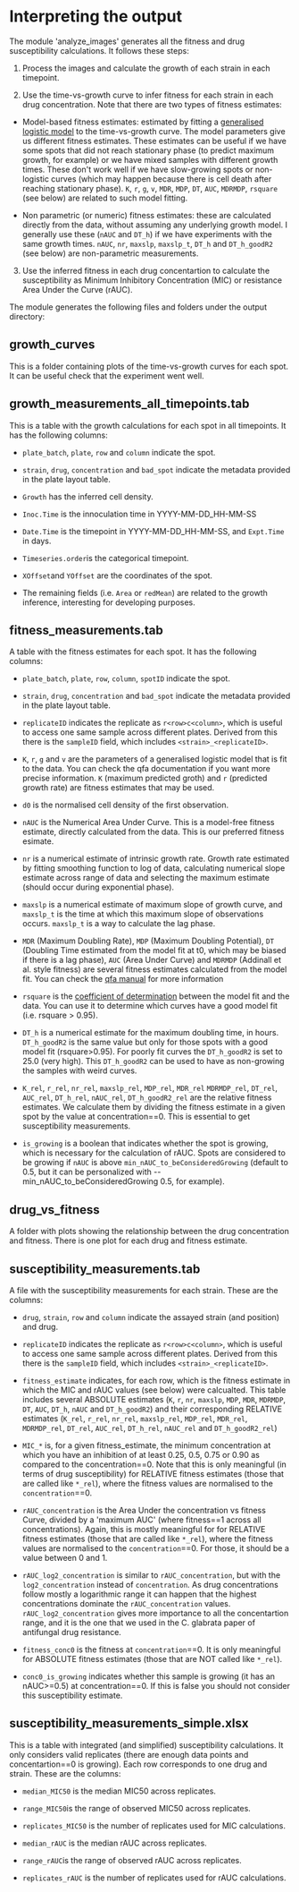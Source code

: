 # Interpreting the output

The module 'analyze_images' generates all the fitness and drug susceptibility calculations. It follows these steps:

1. Process the images and calculate the growth of each strain in each timepoint.

2. Use the time-vs-growth curve to infer fitness for each strain in each drug concentration. Note that there are two types of fitness estimates:

  - Model-based fitness estimates: estimated by fitting a [generalised logistic model](http://en.wikipedia.org/wiki/Generalised_logistic_function#Generalised_logistic_differential_equation) to the time-vs-growth curve. The model parameters give us different fitness estimates. These estimates can be useful if we have some spots that did not reach stationary phase (to predict maximum growth, for example) or we have mixed samples with different growth times. These don't work well if we have slow-growing spots or non-logistic curves (which may happen because there is cell death after reaching stationary phase). `K`, `r`, `g`, `v`, `MDR`, `MDP`, `DT`, `AUC`, `MDRMDP`, `rsquare` (see below) are related to such model fitting.

  - Non parametric (or numeric) fitness estimates: these are calculated directly from the data, without assuming any underlying growth model. I generally use these (`nAUC` and `DT_h`) if we have experiments with the same growth times. `nAUC`, `nr`, `maxslp`, `maxslp_t`, `DT_h` and `DT_h_goodR2` (see below) are non-parametric measurements.

3. Use the inferred fitness in each drug concentartion to calculate the susceptibility as Minimum Inhibitory Concentration (MIC) or resistance Area Under the Curve (rAUC).

The module generates the following files and folders under the output directory:

## growth_curves

This is a folder containing plots of the time-vs-growth curves for each spot. It can be useful check that the experiment went well.

## growth_measurements_all_timepoints.tab

This is a table with the growth calculations for each spot in all timepoints. It has the following columns:

- `plate_batch`, `plate`, `row` and `column` indicate the spot.

- `strain`, `drug`, `concentration` and `bad_spot` indicate the metadata provided in the plate layout table.

- `Growth` has the inferred cell density.

- `Inoc.Time` is the innoculation time in YYYY-MM-DD_HH-MM-SS

- `Date.Time` is the timepoint in YYYY-MM-DD_HH-MM-SS, and `Expt.Time` in days.

- `Timeseries.order`is the categorical timepoint.

- `XOffset`and	`YOffset` are the coordinates of the spot.

- The remaining fields (i.e. `Area` or `redMean`) are related to the growth inference, interesting for developing purposes.

## fitness_measurements.tab

A table with the fitness estimates for each spot. It has the following columns:

- `plate_batch`, `plate`, `row`, `column`, `spotID` indicate the spot.

- `strain`, `drug`, `concentration` and `bad_spot` indicate the metadata provided in the plate layout table.

- `replicateID` indicates the replicate as `r<row>c<column>`, which is useful to access one same sample across different plates. Derived from this there is the `sampleID` field, which includes `<strain>_<replicateID>`.

- `K`, `r`, `g` and `v` are the parameters of a generalised logistic model that is fit to the data. You can check the qfa documentation if you want more precise information. `K` (maximum predicted groth) and `r` (predicted growth rate) are fitness estimates that may be used.

- `d0` is the normalised cell density of the first observation.

- `nAUC` is the Numerical Area Under Curve. This is a model-free fitness estimate, directly calculated from the data. This is our preferred fitness esimate.

- `nr` is a numerical estimate of intrinsic growth rate. Growth rate estimated by fitting smoothing function to log of data, calculating numerical slope estimate across range of data and selecting the maximum estimate (should occur during exponential phase).

- `maxslp` is a numerical estimate of maximum slope of growth curve, and `maxslp_t` is the time at which this maximum slope of observations occurs. `maxslp_t` is a way to calculate the lag phase.

- `MDR` (Maximum Doubling Rate), `MDP` (Maximum Doubling Potential), `DT` (Doubling Time estimated from the model fit at t0, which may be biased if there is a lag phase), `AUC` (Area Under Curve) and `MDRMDP` (Addinall et al. style fitness) are several fitness estimates calculated from the model fit. You can check the [qfa manual](http://qfa.r-forge.r-project.org/docs/qfa-manual.pdf) for more information

- `rsquare` is the [coefficient of determination](https://en.wikipedia.org/wiki/Coefficient_of_determination) between the model fit and the data. You can use it to determine which curves have a good model fit (i.e. rsquare > 0.95).

- `DT_h` is a numerical estimate for the maximum doubling time, in hours. `DT_h_goodR2` is the same value but only for those spots with a good model fit (rsquare>0.95). For poorly fit curves the `DT_h_goodR2` is set to 25.0 (very high). This `DT_h_goodR2` can be used to have as non-growing the samples with weird curves.

- `K_rel`,	`r_rel`, `nr_rel`,	`maxslp_rel`,	`MDP_rel`,	`MDR_rel`	`MDRMDP_rel`,	`DT_rel`,	`AUC_rel`,	`DT_h_rel`,	`nAUC_rel`,	`DT_h_goodR2_rel` are the relative fitness estimates. We calculate them by dividing the fitness estimate in a given spot by the value at concentration==0. This is essential to get susceptibility measurements.

- `is_growing` is a boolean that indicates whether the spot is growing, which is necessary for the calculation of rAUC. Spots are considered to be growing if `nAUC` is above `min_nAUC_to_beConsideredGrowing` (default to 0.5, but it can be personalized with --min_nAUC_to_beConsideredGrowing 0.5, for example).

## drug_vs_fitness

A folder with plots showing the relationship between the drug concentration and fitness. There is one plot for each drug and fitness estimate.

## susceptibility_measurements.tab

A file with the susceptibility measurements for each strain. These are the columns:

- `drug`, `strain`, `row` and `column` indicate the assayed strain (and position) and drug.

- `replicateID` indicates the replicate as `r<row>c<column>`, which is useful to access one same sample across different plates. Derived from this there is the `sampleID` field, which includes `<strain>_<replicateID>`.

- `fitness_estimate` indicates, for each row, which is the fitness estimate in which the MIC and rAUC values (see below) were calcualted. This table includes several ABSOLUTE estimates (`K`, `r`, `nr`, `maxslp`, `MDP`, `MDR`, `MDRMDP`, `DT`, `AUC`, `DT_h`, `nAUC` and `DT_h_goodR2`) and their corresponding RELATIVE estimates (`K_rel`, `r_rel`, `nr_rel`, `maxslp_rel`, `MDP_rel`, `MDR_rel`, `MDRMDP_rel`, `DT_rel`, `AUC_rel`, `DT_h_rel`, `nAUC_rel` and `DT_h_goodR2_rel`)

- `MIC_*` is, for a given fitness_estimate, the minimum concentration at which you have an inhibition of at least 0.25, 0.5, 0.75 or 0.90 as compared to the concentration==0. Note that this is only meaningful (in terms of drug susceptibility) for RELATIVE fitness estimates (those that are called like `*_rel`), where the fitness values are normalised to the `concentration`==0.

- `rAUC_concentration` is the Area Under the concentration vs fitness Curve, divided by a 'maximum AUC' (where fitness==1 across all concentrations). Again, this is mostly meaningful for for RELATIVE fitness estimates (those that are called like `*_rel`), where the fitness values are normalised to the `concentration`==0. For those, it should be a value between 0 and 1.

- `rAUC_log2_concentration` is similar to `rAUC_concentration`, but with the `log2_concentration` instead of `concentration`. As drug concentrations follow mostly a logarithmic range it can happen that the highest concentrations dominate the `rAUC_concentration` values. `rAUC_log2_concentration` gives more importance to all the concentartion range, and it is the one that we used in the C. glabrata paper of antifungal drug resistance.

- `fitness_conc0` is the fitness at  `concentration`==0. It is only meaningful for ABSOLUTE fitness estimates (those that are NOT called like `*_rel`).

- `conc0_is_growing` indicates whether this sample is growing (it has an nAUC>=0.5) at concentration==0. If this is false you should not consider this susceptibility estimate.

## susceptibility_measurements_simple.xlsx

This is a table with integrated (and simplified) susceptibility calculations. It only considers valid replicates (there are enough data points and concentartion==0 is growing). Each row corresponds to one drug and strain. These are the columns:

- `median_MIC50` is the median MIC50 across replicates.

- `range_MIC50`is the range of observed MIC50 across replicates.

- `replicates_MIC50` is the number of replicates used for MIC calculations.

-  `median_rAUC` is the median rAUC across replicates.

- `range_rAUC`is the range of observed rAUC across replicates.

- `replicates_rAUC` is the number of replicates used for rAUC calculations.
